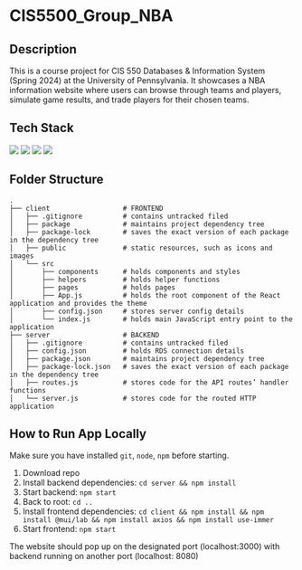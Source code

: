 # CIS5500_Group_NBA

## Description

This is a course project for CIS 550 Databases & Information System (Spring 2024) at the University of Pennsylvania. It showcases a NBA information website where users can browse through teams and players, simulate game results, and trade players for their chosen teams.

## Tech Stack

<img src="https://img.shields.io/badge/-React-000000?style=flat&logo=react&logoColor=00C8FF"> <img src="http://img.shields.io/badge/-Node.js-4DB33D?style=flat&logo=Node.js&logoColor=white"> <img src="https://img.shields.io/badge/-Express.js-eed718?style=flat&logo=express&logoColor=white"> <img src="https://img.shields.io/badge/-MySQL-F29111?style=flat&logo=mysql&logoColor=white"> 

## Folder Structure
```
.
├── client                  # FRONTEND
│   ├── .gitignore          # contains untracked filed
│   ├── package             # maintains project dependency tree
│   ├── package-lock        # saves the exact version of each package in the dependency tree
│   ├── public              # static resources, such as icons and images
│   └── src
│       ├── components      # holds components and styles
│       ├── helpers         # holds helper functions
│       ├── pages           # holds pages
│       ├── App.js          # holds the root component of the React application and provides the theme
│       ├── config.json     # stores server config details 
│       └── index.js        # holds main JavaScript entry point to the application
├── server                  # BACKEND
│   ├── .gitignore          # contains untracked filed
│   ├── config.json         # holds RDS connection details
│   ├── package.json        # maintains project dependency tree
│   ├── package-lock.json   # saves the exact version of each package in the dependency tree
│   ├── routes.js           # stores code for the API routes’ handler functions
│   └── server.js           # stores code for the routed HTTP application
```

## How to Run App Locally

Make sure you have installed `git`, `node`, `npm` before starting.

1. Download repo
2. Install backend dependencies: `cd server && npm install`
3. Start backend: `npm start`
4. Back to root: `cd ..`
5. Install frontend dependencies: `cd client && npm install && npm install @mui/lab && npm install axios && npm install use-immer`
6. Start frontend: `npm start`

The website should pop up on the designated port (localhost:3000) with backend running on another port (localhost: 8080)

